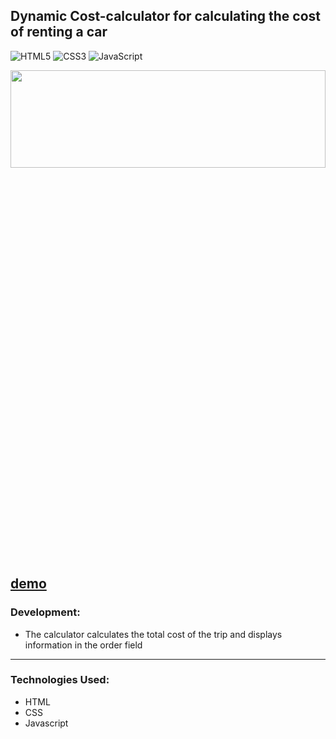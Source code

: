 ## Dynamic Cost-calculator for calculating the cost of renting a car

![HTML5](https://img.shields.io/badge/html5-%23E34F26.svg?style=for-the-badge&logo=html5&logoColor=white)
![CSS3](https://img.shields.io/badge/css3-%231572B6.svg?style=for-the-badge&logo=css3&logoColor=white)
![JavaScript](https://img.shields.io/badge/javascript-%23323330.svg?style=for-the-badge&logo=javascript&logoColor=%23F7DF1E)

<div align="center"><img src="https://github.com/juliaDooby/Cost-calculator/blob/main/rentCarShot.JPG" width="100%" height="20%"></img></div>

  [demo](https://juliadooby.github.io/Cost-calculator/)
---

### Development: 

* The calculator calculates the total cost of the trip and displays information in the order field
---

### Technologies Used:

* HTML
* CSS
* Javascript 


